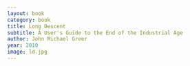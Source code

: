 ```yaml
---
layout: book
category: book
title: Long Descent
subtitle: A User's Guide to the End of the Industrial Age
author: John Michael Greer
year: 2010
image: ld.jpg
---
```

